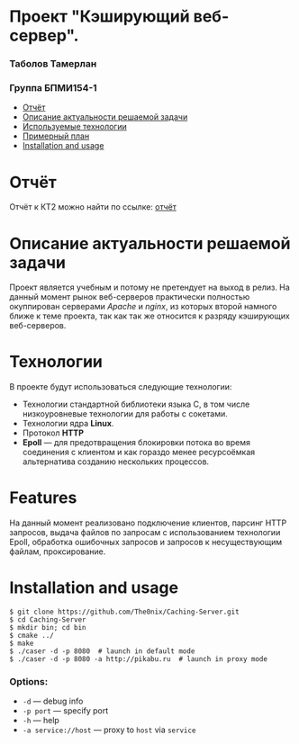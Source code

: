 # Проект "Кэширующий веб-сервер".
### Таболов Тамерлан
### Группа БПМИ154-1

 * [Отчёт](#report)
 * [Описание актуальности решаемой задачи](#description)
 * [Используемые технологии](#technologies)
 * [Примерный план](#plan)
 * [Installation and usage](#usage)

# <a id="report"></a> Отчёт
Отчёт к КТ2 можно найти по ссылке: [отчёт](https://yadi.sk/i/jfhp_2UV3GGAS5)

# <a id="description"></a> Описание актуальности решаемой задачи
Проект является учебным и потому не претендует на выход в релиз. На данный момент рынок веб-серверов практически полностью окуппирован серверами *Apache* и *nginx*, из которых второй намного ближе к теме проекта, так как так же относится к разряду кэширующих веб-серверов.

# <a id="technologies"></a> Технологии 
В проекте будут использоваться следующие технологии:
 * Технологии стандартной библиотеки языка C, в том числе низкоуровневые технологии для работы с сокетами.
 * Технологии ядра **Linux**.
 * Протокол **HTTP**
 * **Epoll** — для предотвращения блокировки потока во время соединения с клиентом и как гораздо менее ресурсоёмкая альтернатива созданию нескольких процессов.

# <a id="plan"></a> Features

На данный момент реализовано подключение клиентов, парсинг HTTP запросов, выдача файлов по запросам с использованием технологии Epoll, обработка ошибочных запросов и запросов к несуществующим файлам, проксирование.

# <a id="usage"></a> Installation and usage 

    $ git clone https://github.com/The0nix/Caching-Server.git
    $ cd Caching-Server
    $ mkdir bin; cd bin
    $ cmake ../
    $ make
    $ ./caser -d -p 8080  # launch in default mode
    $ ./caser -d -p 8080 -a http://pikabu.ru  # launch in proxy mode
    
### Options:
 * `-d` — debug info
 * `-p port` — specify port
 * `-h` — help
 * `-a service://host` — proxy to `host` via `service`
